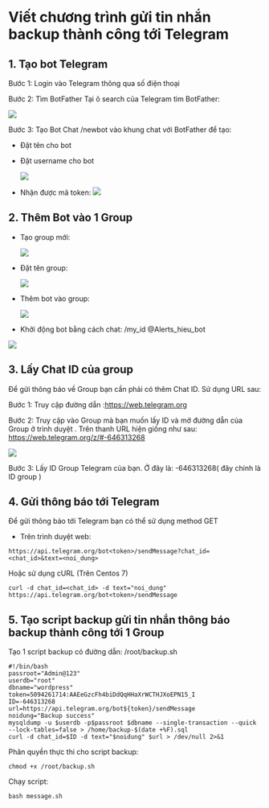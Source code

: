 # Viết chương trình gửi tin nhắn backup thành công tới Telegram

## 1. Tạo bot Telegram

Bước 1: Login vào Telegram thông qua số điện thoại

Bước 2: Tìm BotFather
Tại ô search của Telegram tìm BotFather:

![](/Linux/image/Timbot.png)

Bước 3: Tạo Bot
Chat /newbot vào khung chat với BotFather để tạo:
- Đặt tên cho bot
- Đặt username cho bot

    ![](/Linux/image/sms2.png)
- Nhận được mã token:
    ![](/Linux/image/sms2.png)

## 2. Thêm Bot vào 1 Group
- Tạo group mới:

    ![](/Linux/image/sms3.png)
- Đặt tên group:

    ![](/Linux/image/sms4.png)
- Thêm bot vào group:

    ![](/Linux/image/sms5.png)

- Khởi động bot bằng cách chat: /my_id @Alerts_hieu_bot

![](/Linux/image/sms6.png)

## 3. Lấy Chat ID của group
Để gửi thông báo về Group bạn cần phải có thêm Chat ID. Sử dụng URL sau:

Bước 1:  Truy cập đường dẫn  :https://web.telegram.org

Bước 2: Truy cập vào Group mà bạn muốn lấy ID và mở đường dẫn của Group  ở trình duyệt .
Trên thanh URL hiện giống như sau: https://web.telegram.org/z/#-646313268

![](/Linux/image/sms7.png)

Bước 3: Lấy ID Group Telegram của bạn. Ở đây là: -646313268( đây chính là ID group )

## 4. Gửi thông báo tới Telegram
Để gửi thông báo tới Telegram bạn có thể sử dụng method GET
- Trên trình duyệt web:
```
https://api.telegram.org/bot<token>/sendMessage?chat_id=<chat_id>&text=<noi_dung>
```
Hoặc sử dụng cURL (Trên Centos 7)
```
curl -d chat_id=<chat_id> -d text="noi_dung"  https://api.telegram.org/bot<token>/sendMessage
```

## 5. Tạo script backup gửi tin nhắn thông báo backup thành công tới 1 Group
Tạo 1 script backup có đường dẫn: /root/backup.sh
```
#!/bin/bash
passroot="Admin@123"
userdb="root"
dbname="wordpress"
token=5094261714:AAEeGzcFh4biDdQqHHaXrWCTHJXoEPN15_I
ID=-646313268
url=https://api.telegram.org/bot${token}/sendMessage
noidung="Backup success"
mysqldump -u $userdb -p$passroot $dbname --single-transaction --quick --lock-tables=false > /home/backup-$(date +%F).sql
curl -d chat_id=$ID -d text="$noidung" $url > /dev/null 2>&1
```
Phân quyền thực thi cho script backup:
```
chmod +x /root/backup.sh
```
Chạy script:
```
bash message.sh
```
